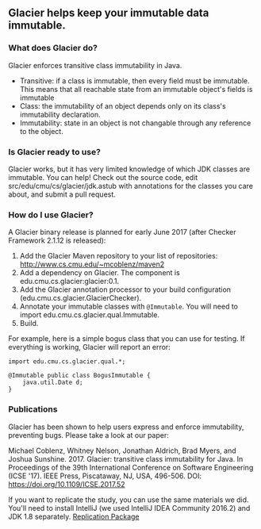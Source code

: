 ## Glacier helps keep your immutable data immutable.

### What does Glacier do? ###
Glacier enforces transitive class immutability in Java.
* Transitive: if a class is immutable, then every field must be immutable. This means that all reachable state from an immutable object's fields is immutable
* Class: the immutability of an object depends only on its class's immutability declaration.
* Immutability: state in an object is not changable through any reference to the object.

### Is Glacier ready to use? ###
Glacier works, but it has very limited knowledge of which JDK classes are immutable. You can help! Check out the source code, edit src/edu/cmu/cs/glacier/jdk.astub with annotations for the classes you care about, and submit a pull request. 

### How do I use Glacier? ###
A Glacier binary release is planned for early June 2017 (after Checker Framework 2.1.12 is released):
1. Add the Glacier Maven repository to your list of repositories: http://www.cs.cmu.edu/~mcoblenz/maven2
2. Add a dependency on Glacier. The component is edu.cmu.cs.glacier:glacier:0.1.
3. Add the Glacier annotation processor to your build configuration (edu.cmu.cs.glacier.GlacierChecker).
4. Annotate your immutable classes with `@Immutable`. You will need to import edu.cmu.cs.glacier.qual.Immutable.
5. Build.

For example, here is a simple bogus class that you can use for testing. If everything is working, Glacier will report an error:
~~~~
import edu.cmu.cs.glacier.qual.*;

@Immutable public class BogusImmutable {
    java.util.Date d;
}
~~~~

### Publications
Glacier has been shown to help users express and enforce immutability, preventing bugs. Please take a look at our paper:

Michael Coblenz, Whitney Nelson, Jonathan Aldrich, Brad Myers, and Joshua Sunshine. 2017. Glacier: transitive class immutability for Java. In Proceedings of the 39th International Conference on Software Engineering (ICSE '17). IEEE Press, Piscataway, NJ, USA, 496-506. DOI: https://doi.org/10.1109/ICSE.2017.52

If you want to replicate the study, you can use the same materials we did. You'll need to install IntelliJ (we used IntelliJ IDEA Community 2016.2) and JDK 1.8 separately. [Replication Package](https://raw.githubusercontent.com/mcoblenz/Glacier/master/ReplicationPackage.zip)
